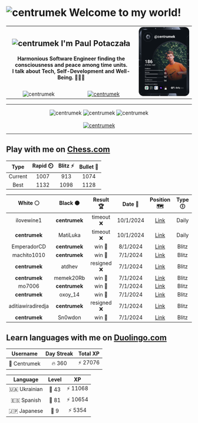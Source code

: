 <h1>
  <img
    src="https://emojis.slackmojis.com/emojis/images/1531849430/4246/blob-sunglasses.gif"
    width="30"
    alt="centrumek"
  />
  Welcome to my world!
</h1>

<table>
  <tbody>
    <tr>
      <td align="center" width="70%" colspan="2">
        <h2>
          <img
            src="https://raw.githubusercontent.com/MartinHeinz/MartinHeinz/master/wave.gif"
            width="30px"
            alt="centrumek"
          />
          I'm Paul Potaczała
        </h2>
        <h4>
          Harmonious Software Engineer finding the consciousness and peace among time units.
          <br/>
          I talk about Tech, Self-Development and Well-Being. 🌿🧘🚀
        </h4>
      </td>
      <td width="30%" rowspan="2">
        <a href="https://app.daily.dev/centrumek">
          <img
            src="./devcard.svg"
            alt="centrumek"
          />
        </a>
      </td>
    </tr>
    <tr align="center">
      <td>
        <img
          src="https://komarev.com/ghpvc/?username=centrumek&label=visitors&color=0e75b6&style=flat"
          alt="centrumek"
        >
      </td>
      <td>
        <a href="https://stackoverflow.com/users/14496012/centrumek">
          <img
            src="https://stackoverflow.com/users/flair/14496012.png?theme=dark"
            alt="centrumek"
          >
        </a>
      </td>
    </tr>
  </tbody>
</table>

---
<div align="center">
  <img 
    src="https://github-readme-stats.vercel.app/api?username=centrumek&show_icons=true&count_private=true&theme=dark&hide_border=true&hide=issues,contribs&bg_color=00000000"
    alt="centrumek"
  />
  <img
    src="https://github-readme-stats.vercel.app/api/top-langs/?username=centrumek&layout=compact&hide_border=true&theme=dark&bg_color=00000000&langs_count=6&exclude_repo=air-statistic-app"
    alt="centrumek"
  />
  <img 
    src="https://github-readme-streak-stats.herokuapp.com?user=centrumek&theme=dark&hide_border=true&background=FFFFFF00"
    alt="centrumek"
  />
  <br/>
  <br/>
  <a href="https://www.buymeacoffee.com/centrumek">
    <img
      src="https://cdn.buymeacoffee.com/buttons/v2/default-orange.png"
      height="50"
      width="210"
      alt="centrumek"
    />
  </a>
</div>

---

## Play with me on [Chess.com](https://www.chess.com/member/centrumek)

<div align="center">
<!--START_SECTION:chessStats-->
<!-- Automatically generated with https://github.com/Balastrong/chess-stats-action -->

| Type | Rapid ⏲️ | Blitz ⚡ | Bullet 🔫 |
|:---:|:---:|:---:|:---:|
| Current | 1007 | 913 | 1074 |
| Best | 1132 | 1098 | 1128 |

| White ⚪ | Black ⚫ | Result 🏆 | Date 📅 | Position 🗺️ | Type 🕕 |
|:---:|:---:|:---:|:---:|:---:|:---:|
| ilovewine1 | **centrumek** | timeout ❌ | 10/1/2024 | <a href="http://www.ee.unb.ca/cgi-bin/tervo/fen.pl?select=r1bqkb1r/p4ppp/3p1n2/1PnP4/1PQp4/P7/5PPP/R1B1KBNR b KQkq b3 0 12">Link</a> | Daily |
| **centrumek** | MatiLuka | timeout ❌ | 10/1/2024 | <a href="http://www.ee.unb.ca/cgi-bin/tervo/fen.pl?select=r3r1k1/3b2pp/8/4p3/1p2N3/P4P2/6PP/R3K2R w KQ - 0 26">Link</a> | Daily |
| EmperadorCD | **centrumek** | win 🥇 | 8/1/2024 | <a href="http://www.ee.unb.ca/cgi-bin/tervo/fen.pl?select=2r5/5Q1p/1k3p1B/2q1p3/P3P3/2P5/6PP/3R3K w - -">Link</a> | Blitz |
| machito1010 | **centrumek** | win 🥇 | 7/1/2024 | <a href="http://www.ee.unb.ca/cgi-bin/tervo/fen.pl?select=3k4/8/4r3/1p1r2p1/7p/p3KP1P/Pb3P2/8 w - -">Link</a> | Blitz |
| **centrumek** | atdhev | resigned ❌ | 7/1/2024 | <a href="http://www.ee.unb.ca/cgi-bin/tervo/fen.pl?select=7k/p5pp/6p1/6b1/2q5/5K2/8/8 w - -">Link</a> | Blitz |
| **centrumek** | memek20Rb | win 🥇 | 7/1/2024 | <a href="http://www.ee.unb.ca/cgi-bin/tervo/fen.pl?select=8/p7/1p6/b3K3/7r/8/2pR3k/8 b - -">Link</a> | Blitz |
| mo7006 | **centrumek** | win 🥇 | 7/1/2024 | <a href="http://www.ee.unb.ca/cgi-bin/tervo/fen.pl?select=4k3/5p2/8/p3b1Bp/P1b1P1pP/2P5/1r2pKP1/R3R3 w - -">Link</a> | Blitz |
| **centrumek** | oxoy_14 | win 🥇 | 7/1/2024 | <a href="http://www.ee.unb.ca/cgi-bin/tervo/fen.pl?select=r2qk2r/1bppbp1p/1p2p1p1/pP2PnP1/P2P1P1P/2P4N/5QB1/RN2K2R b KQkq -">Link</a> | Blitz |
| aditiawiradiredja | **centrumek** | resigned ❌ | 7/1/2024 | <a href="http://www.ee.unb.ca/cgi-bin/tervo/fen.pl?select=r1bq4/1pp5/3p1P2/2k4Q/p4p2/2N2B2/PPP1N2P/2KR3R b - -">Link</a> | Blitz |
| **centrumek** | Sn0wdon | win 🥇 | 7/1/2024 | <a href="http://www.ee.unb.ca/cgi-bin/tervo/fen.pl?select=r4rk1/2P2pp1/1p1Q3p/pB6/P3R3/2P3P1/5PKP/R7 b - -">Link</a> | Blitz |

<!--END_SECTION:chessStats-->
</div>

## Learn languages with me on [Duolingo.com](https://www.duolingo.com/profile/Centrumek)

<div align="center">
<!--START_SECTION:duolingoStats-->
<!-- Automatically generated with https://github.com/centrumek/duolingo-readme-stats-->

| Username | Day Streak | Total XP |
|:---:|:---:|:---:|
| 👤 Centrumek | 🔥 360 | ⚡ 27076 |

| Language | Level | XP |
|:---:|:---:|:---:|
| 🇺🇦 Ukrainian | 👑 43 | ⚡ 11068 |
| 🇪🇸 Spanish | 👑 81 | ⚡ 10654 |
| 🇯🇵 Japanese | 👑 9 | ⚡ 5354 |

<!--END_SECTION:duolingoStats-->
</div>
<!--
**centrumek/centrumek** is a ✨ _special_ ✨ repository because its `README.md` (this file) appears on your GitHub profile.

Here are some ideas to get you started:

- 🔭 I’m currently working on ...
- 🌱 I’m currently learning ...
- 👯 I’m looking to collaborate on ...
- 🤔 I’m looking for help with ...
- 💬 Ask me about ...
- 📫 How to reach me: ...
- 😄 Pronouns: ...
- ⚡ Fun fact: ...
-->
